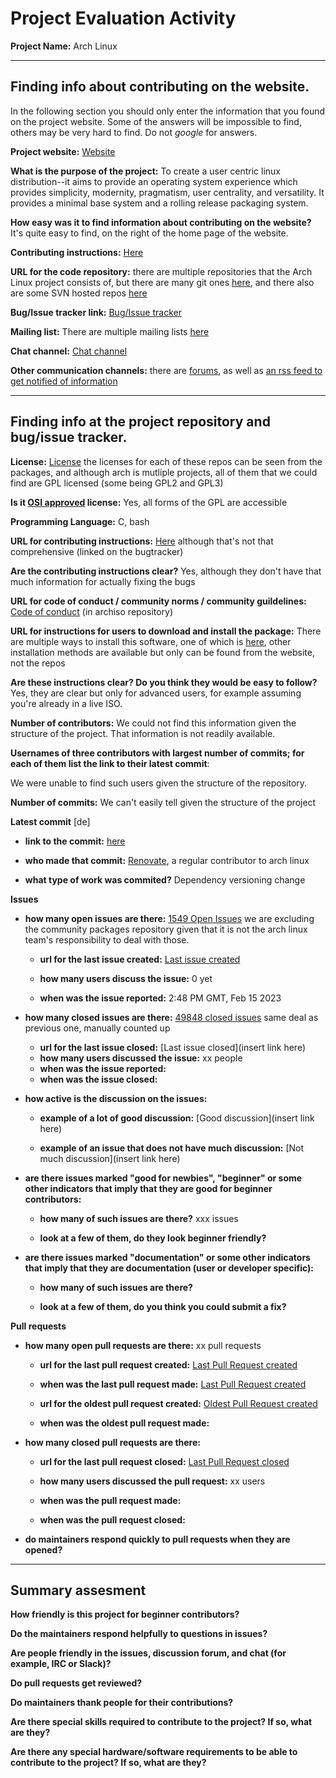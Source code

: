 # Project Evaluation Activity



__Project Name:__ Arch Linux


---

## Finding info about contributing on the website.

In the following section you should only enter the information that you
found on the project website. Some of the answers will be impossible to find, others
may be very hard to find. Do not _google_ for answers.

__Project website:__ [Website](archlinux.org)


__What is the purpose of the project:__ To create a user centric linux distribution--it aims to provide an operating system experience which provides simplicity, modernity, pragmatism, user centrality, and versatility. It provides a minimal base system and a rolling release packaging system.


__How easy was it to find information about contributing on the website?__ It's quite easy to find, on the right of the home page of the website.


__Contributing instructions:__ [Here](https://wiki.archlinux.org/title/Getting_involved) 

__URL for the code repository:__ there are multiple repositories that the Arch Linux project consists of, but there are many git ones [here](https://gitlab.archlinux.org/archlinux/), and there also are some SVN hosted repos [here](https://archlinux.org/svn/)

__Bug/Issue tracker link:__ [Bug/Issue tracker](https://bugs.archlinux.org/)

__Mailing list:__ There are multiple mailing lists [here](https://lists.archlinux.org/mailman3/lists/) 

__Chat channel:__ [Chat channel](ircs://irc.libera.chat/archlinux)

__Other communication channels:__ there are [forums](https://bbs.archlinux.org/), as well as [an rss feed to get notified of information](https://archlinux.org/feeds/news/)


---

## Finding info at the project repository and bug/issue tracker.

__License:__ [License](https://gitlab.archlinux.org/archlinux/mkinitcpio/mkinitcpio/-/blob/master/LICENSE) the licenses for each of these repos can be seen from the packages, and although arch is mutliple projects, all of them that we could find are GPL licensed (some being GPL2 and GPL3)

__Is it [OSI approved](https://opensource.org/licenses/alphabetical) license:__  Yes, all forms of the GPL are accessible

__Programming Language:__ C, bash

__URL for contributing instructions:__ [Here](https://wiki.archlinux.org/title/Bug_reporting_guidelines) although that's not that comprehensive (linked on the bugtracker)

__Are the contributing instructions clear?__ Yes, although they don't have that much information for actually fixing the bugs


__URL for code of conduct / community norms / community guildelines:__ [Code of conduct](https://terms.archlinux.org/docs/code-of-conduct/) (in archiso repository)

__URL for instructions for users to download and install the package:__ There are multiple ways to install this software, one of which is [here](https://gitlab.archlinux.org/archlinux/archinstall), other installation methods are available but only can be found from the website, not the repos


__Are these instructions clear? Do you think they would be easy to follow?__  Yes, they are clear but only for advanced users, for example assuming you're already in a live ISO.


__Number of contributors:__ We could not find this information given the structure of the project. That information is not readily available.


__Usernames of three contributors with largest number of commits; for
each of them list the link to their latest commit__:

We were unable to find such users given the structure of the repository.


__Number of commits:__ We can't easily tell given the structure of the project

__Latest commit__ [de] 

- __link to the commit:__ [here](https://gitlab.archlinux.org/archlinux/gitlab-exporter/-/commit/c799ba53c2fe1fc93f6774a53c46c24a08ecf2c2)

- __who made that commit:__ [Renovate](https://gitlab.archlinux.org/renovate), a regular contributor to arch linux

- __what type of work was commited?__ Dependency versioning change


__Issues__

- __how many open issues are there:__ [1549 Open Issues](https://bugs.archlinux.org/toplevel/proj0) we are excluding the community packages repository given that it is not the arch linux team's responsibility to deal with those.

    - __url for the last issue created:__ [Last issue created](https://bugs.archlinux.org/task/77537)

    - __how many users discuss the issue:__ 0 yet
    
    - __when was the issue reported:__ 2:48 PM GMT, Feb 15 2023
    

- __how many closed issues are there:__ [49848 closed issues](https://bugs.archlinux.org/toplevel/proj0) same deal as previous one, manually counted up
    - __url for the last issue closed:__ [Last issue closed](insert link here)
    - __how many users discussed the issue:__ xx people
    - __when was the issue reported:__ 
    - __when was the issue closed:__ 

- __how active is the discussion on the issues:__ 

    - __example of a lot of good discussion:__ [Good discussion](insert link here)
    
    - __example of an issue that does not have much discussion:__ [Not much discussion](insert link here)



- __are there issues marked "good for newbies", "beginner" or some other indicators that imply that they are good for beginner contributors:__ 

    - __how many of such issues are there?__ xxx issues
    
    - __look at a few of them, do they look beginner friendly?__ 



- __are there issues marked "documentation" or some other indicators that imply that they are documentation (user or developer specific):__ 

    - __how many of such issues are there?__ 
    
    - __look at a few of them, do you think you could submit a fix?__ 



__Pull requests__

- __how many open pull requests are there:__ xx pull requests

    - __url for the last pull request created:__ [Last Pull Request created]()
    
    - __when was the last pull request made:__ [Last Pull Request created]()

    - __url for the oldest pull request created:__ [Oldest Pull Request created]()
    
    - __when was the oldest pull request made:__ 

- __how many closed pull requests are there:__ 

    - __url for the last pull request closed:__ [Last Pull Request closed]()
    
    - __how many users discussed the pull request:__ xx users
    
    - __when was the pull request made:__  
    
    - __when was the pull request closed:__ 
    

- __do maintainers respond quickly to pull requests when they are opened?__ 





---


## Summary assesment
__How friendly is this project for beginner contributors?__




__Do the maintainers respond helpfully to questions in issues?__



__Are people friendly in the issues, discussion forum, and chat (for example, IRC or Slack)?__




__Do pull requests get reviewed?__



__Do maintainers thank people for their contributions?__



__Are there special skills required to contribute to the project? If so, what are they?__



__Are there any special hardware/software requirements to be able to contribute to the project? If so, what are they?__


